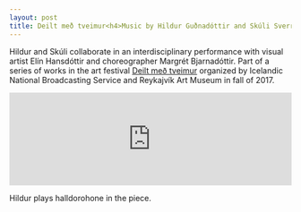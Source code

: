 ```yaml
---
layout: post
title: Deilt með tveimur<h4>Music by Hildur Guðnadóttir and Skúli Sverrisson</h4>
---
```

Hildur and Skúli collaborate in an interdisciplinary performance with visual artist Elín Hansdóttir and choreographer Margrét Bjarnadóttir. Part of a series of works in the art festival [Deilt með tveimur](http://www.ruv.is/frett/deila-tonleikum-med-tveimur) organized by Icelandic National Broadcasting Service and Reykajvík Art Museum in fall of 2017.

<iframe width="100%" height="166" scrolling="no" frameborder="no" src="https://w.soundcloud.com/player/?url=https%3A//api.soundcloud.com/tracks/365528189&amp;color=%2321150c&amp;auto_play=false&amp;hide_related=false&amp;show_comments=true&amp;show_user=true&amp;show_reposts=false&amp;show_teaser=true"></iframe>

Hildur plays halldorohone in the piece.
